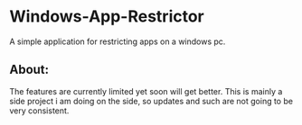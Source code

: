 # Windows-App-Restrictor

A simple application for restricting apps on a windows pc.

## About:

The features are currently limited yet soon will get better. This is mainly a side project i am doing on the side, so updates and such are not going to be very consistent.
